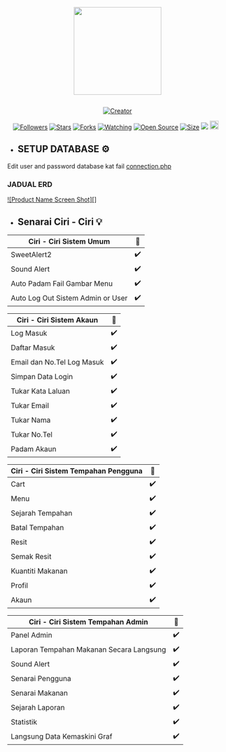 
<p align="center">
<img src="https://avatars.githubusercontent.com/AlipBot" width="200" height="200"/>
</p>
<p align="center">
  <a href="#"><img src="https://readme-typing-svg.herokuapp.com?font=Fira+Code&pause=1000&color=3CB34F&center=true&vCenter=true&width=435&lines=Welcome+To+KafeLip;By+AlipBot+" alt="">
</p>
<p align="center">
<a href="#"><img title="Creator" src="https://img.shields.io/badge/Creator-AlipBot-red.svg?style=for-the-badge&logo=github"></a>
</p>
<p align="center">
<a href="https://github.com/AlipBot?tab=followers"><img title="Followers" src="https://img.shields.io/github/followers/AlipBot?color=green&style=flat-square"></a>
<a href="https://github.com/AlipBot/KafeLip/stargazers/"><img title="Stars" src="https://img.shields.io/github/stars/AlipBot/KafeLip?color=white&style=flat-square"></a>
<a href="https://github.com/AlipBot/KafeLip/network/members"><img title="Forks" src="https://img.shields.io/github/forks/AlipBot/KafeLip?color=yellow&style=flat-square"></a>
<a href="https://github.com/AlipBot/KafeLip/watchers"><img title="Watching" src="https://img.shields.io/github/watchers/AlipBot/KafeLip?label=Watchers&color=red&style=flat-square"></a>
<a href="https://github.com/AlipBot/KafeLip"><img title="Open Source" src="https://badges.frapsoft.com/os/v2/open-source.svg?v=103"></a>
<a href="https://github.com/AlipBot/KafeLip/"><img title="Size" src="https://img.shields.io/github/repo-size/AlipBot/KafeLip?style=flat-square&color=darkred"></a>
<a href="https://hits.seeyoufarm.com"><img src="https://hits.seeyoufarm.com/api/count/incr/badge.svg?url=https%3A%2F%2Fgithub.com%2FAlipBot%2FKafeLip%2Fhit-counter&count_bg=%2379C83D&title_bg=%23555555&icon=probot.svg&icon_color=%2304FF00&title=hits&edge_flat=false"/></a>
<a href="https://github.com/AlipBot/KafeLip/graphs/commit-activity"><img height="20" src="https://img.shields.io/badge/Maintained-No-red.svg"></a>&nbsp;&nbsp;
</p>


* ## SETUP DATABASE ⚙️
 Edit user and password database kat fail <a href="https://github.com/AlipBot/KafeLip/blob/main/function/connection.php">connection.php</a>
 ### JADUAL ERD
[![Product Name Screen Shot][]](https://example.com)


* ## Senarai Ciri - Ciri 💡

| Ciri - Ciri Sistem Umum |🌱|
| ------------- | ------------- |
| SweetAlert2  |✔️|
| Sound Alert |✔️|
| Auto Padam Fail Gambar Menu |✔️|
| Auto Log Out Sistem Admin or User |✔️|
  
| Ciri - Ciri Sistem Akaun |🌱|
| ------------- | ------------- |
| Log Masuk |✔️|
| Daftar Masuk |✔️|
| Email dan No.Tel Log Masuk |✔️|
| Simpan Data Login  |✔️|
| Tukar Kata Laluan |✔️|
| Tukar Email  |✔️|
| Tukar Nama |✔️|
| Tukar No.Tel |✔️|
| Padam Akaun |✔️|

  

| Ciri - Ciri Sistem Tempahan Pengguna |🌱|
| ------------- | ------------- |
| Cart |✔️|
| Menu |✔️|
| Sejarah Tempahan  |✔️|
| Batal Tempahan |✔️|
| Resit  |✔️|
| Semak Resit |✔️|
| Kuantiti Makanan  |✔️|
| Profil |✔️|
| Akaun  |✔️|


| Ciri - Ciri Sistem Tempahan Admin |🌱|
| ------------- | ------------- |
| Panel Admin |✔️|
| Laporan Tempahan Makanan Secara Langsung |✔️|
| Sound Alert  |✔️|
| Senarai Pengguna |✔️|
| Senarai Makanan  |✔️|
| Sejarah Laporan |✔️|
| Statistik  |✔️|
| Langsung Data Kemaskini Graf |✔️|






